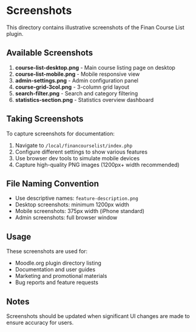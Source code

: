 # Screenshots

This directory contains illustrative screenshots of the Finan Course List plugin.

## Available Screenshots

1. **course-list-desktop.png** - Main course listing page on desktop
2. **course-list-mobile.png** - Mobile responsive view  
3. **admin-settings.png** - Admin configuration panel
4. **course-grid-3col.png** - 3-column grid layout
5. **search-filter.png** - Search and category filtering
6. **statistics-section.png** - Statistics overview dashboard

## Taking Screenshots

To capture screenshots for documentation:

1. Navigate to `/local/financourselist/index.php`
2. Configure different settings to show various features
3. Use browser dev tools to simulate mobile devices
4. Capture high-quality PNG images (1200px+ width recommended)

## File Naming Convention

- Use descriptive names: `feature-description.png`
- Desktop screenshots: minimum 1200px width
- Mobile screenshots: 375px width (iPhone standard)
- Admin screenshots: full browser window

## Usage

These screenshots are used for:
- Moodle.org plugin directory listing
- Documentation and user guides
- Marketing and promotional materials
- Bug reports and feature requests

## Notes

Screenshots should be updated when significant UI changes are made to ensure accuracy for users.